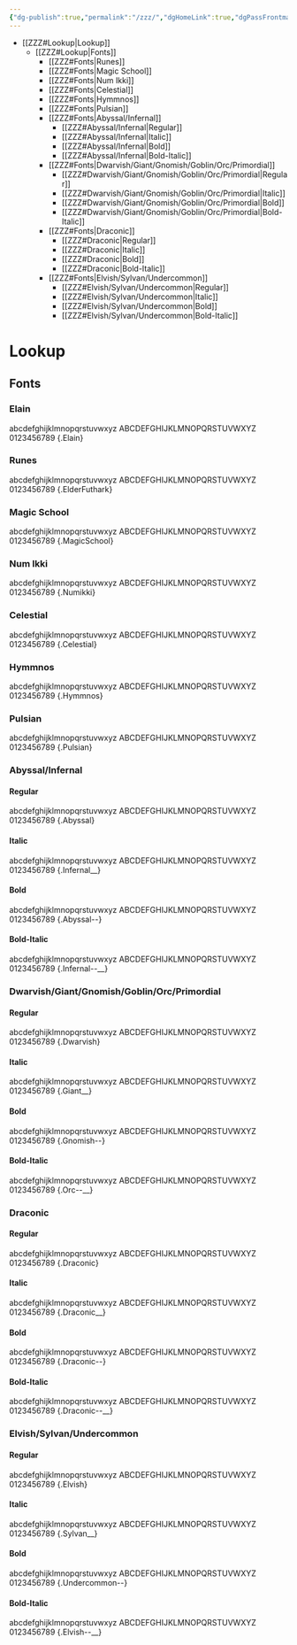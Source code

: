 ```yaml
---
{"dg-publish":true,"permalink":"/zzz/","dgHomeLink":true,"dgPassFrontmatter":true}
---
```


- [[ZZZ#Lookup|Lookup]]
	- [[ZZZ#Lookup|Fonts]]
		- [[ZZZ#Fonts|Runes]]
		- [[ZZZ#Fonts|Magic School]]
		- [[ZZZ#Fonts|Num Ikki]]
		- [[ZZZ#Fonts|Celestial]]
		- [[ZZZ#Fonts|Hymmnos]]
		- [[ZZZ#Fonts|Pulsian]]
		- [[ZZZ#Fonts|Abyssal/Infernal]]
			- [[ZZZ#Abyssal/Infernal|Regular]]
			- [[ZZZ#Abyssal/Infernal|Italic]]
			- [[ZZZ#Abyssal/Infernal|Bold]]
			- [[ZZZ#Abyssal/Infernal|Bold-Italic]]
		- [[ZZZ#Fonts|Dwarvish/Giant/Gnomish/Goblin/Orc/Primordial]]
			- [[ZZZ#Dwarvish/Giant/Gnomish/Goblin/Orc/Primordial|Regular]]
			- [[ZZZ#Dwarvish/Giant/Gnomish/Goblin/Orc/Primordial|Italic]]
			- [[ZZZ#Dwarvish/Giant/Gnomish/Goblin/Orc/Primordial|Bold]]
			- [[ZZZ#Dwarvish/Giant/Gnomish/Goblin/Orc/Primordial|Bold-Italic]]
		- [[ZZZ#Fonts|Draconic]]
			- [[ZZZ#Draconic|Regular]]
			- [[ZZZ#Draconic|Italic]]
			- [[ZZZ#Draconic|Bold]]
			- [[ZZZ#Draconic|Bold-Italic]]
		- [[ZZZ#Fonts|Elvish/Sylvan/Undercommon]]
			- [[ZZZ#Elvish/Sylvan/Undercommon|Regular]]
			- [[ZZZ#Elvish/Sylvan/Undercommon|Italic]]
			- [[ZZZ#Elvish/Sylvan/Undercommon|Bold]]
			- [[ZZZ#Elvish/Sylvan/Undercommon|Bold-Italic]]

# Lookup
## Fonts
### Elain
abcdefghijklmnopqrstuvwxyz ABCDEFGHIJKLMNOPQRSTUVWXYZ 0123456789
{.Elain}

### Runes
abcdefghijklmnopqrstuvwxyz ABCDEFGHIJKLMNOPQRSTUVWXYZ 0123456789
{.ElderFuthark}

### Magic School
abcdefghijklmnopqrstuvwxyz ABCDEFGHIJKLMNOPQRSTUVWXYZ 0123456789
{.MagicSchool}

### Num Ikki
abcdefghijklmnopqrstuvwxyz ABCDEFGHIJKLMNOPQRSTUVWXYZ 0123456789
{.Numikki}

### Celestial
abcdefghijklmnopqrstuvwxyz ABCDEFGHIJKLMNOPQRSTUVWXYZ 0123456789
{.Celestial}

### Hymmnos
abcdefghijklmnopqrstuvwxyz ABCDEFGHIJKLMNOPQRSTUVWXYZ 0123456789
{.Hymmnos}

### Pulsian
abcdefghijklmnopqrstuvwxyz ABCDEFGHIJKLMNOPQRSTUVWXYZ 0123456789
{.Pulsian}

### Abyssal/Infernal
#### Regular
abcdefghijklmnopqrstuvwxyz ABCDEFGHIJKLMNOPQRSTUVWXYZ 0123456789
{.Abyssal}
#### Italic
abcdefghijklmnopqrstuvwxyz ABCDEFGHIJKLMNOPQRSTUVWXYZ 0123456789
{.Infernal__}
#### Bold
abcdefghijklmnopqrstuvwxyz ABCDEFGHIJKLMNOPQRSTUVWXYZ 0123456789
{.Abyssal--}
#### Bold-Italic
abcdefghijklmnopqrstuvwxyz ABCDEFGHIJKLMNOPQRSTUVWXYZ 0123456789
{.Infernal--__}

### Dwarvish/Giant/Gnomish/Goblin/Orc/Primordial
#### Regular
abcdefghijklmnopqrstuvwxyz ABCDEFGHIJKLMNOPQRSTUVWXYZ 0123456789
{.Dwarvish}
#### Italic
abcdefghijklmnopqrstuvwxyz ABCDEFGHIJKLMNOPQRSTUVWXYZ 0123456789
{.Giant__}
#### Bold
abcdefghijklmnopqrstuvwxyz ABCDEFGHIJKLMNOPQRSTUVWXYZ 0123456789
{.Gnomish--}
#### Bold-Italic
abcdefghijklmnopqrstuvwxyz ABCDEFGHIJKLMNOPQRSTUVWXYZ 0123456789
{.Orc--__}

### Draconic
#### Regular
abcdefghijklmnopqrstuvwxyz ABCDEFGHIJKLMNOPQRSTUVWXYZ 0123456789
{.Draconic}
#### Italic
abcdefghijklmnopqrstuvwxyz ABCDEFGHIJKLMNOPQRSTUVWXYZ 0123456789
{.Draconic__}
#### Bold
abcdefghijklmnopqrstuvwxyz ABCDEFGHIJKLMNOPQRSTUVWXYZ 0123456789
{.Draconic--}
#### Bold-Italic
abcdefghijklmnopqrstuvwxyz ABCDEFGHIJKLMNOPQRSTUVWXYZ 0123456789
{.Draconic--__}

### Elvish/Sylvan/Undercommon
#### Regular
abcdefghijklmnopqrstuvwxyz ABCDEFGHIJKLMNOPQRSTUVWXYZ 0123456789
{.Elvish}
#### Italic
abcdefghijklmnopqrstuvwxyz ABCDEFGHIJKLMNOPQRSTUVWXYZ 0123456789
{.Sylvan__}
#### Bold
abcdefghijklmnopqrstuvwxyz ABCDEFGHIJKLMNOPQRSTUVWXYZ 0123456789
{.Undercommon--}
#### Bold-Italic
abcdefghijklmnopqrstuvwxyz ABCDEFGHIJKLMNOPQRSTUVWXYZ 0123456789
{.Elvish--__}




